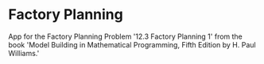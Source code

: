 # Factory Planning 
App for the Factory Planning Problem '12.3 Factory Planning 1' from the book 'Model Building in Mathematical Programming, Fifth Edition by H. Paul Williams.'
